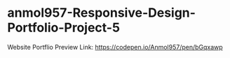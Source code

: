 # anmol957-Responsive-Design-Portfolio-Project-5

Website Portflio Preview Link: https://codepen.io/Anmol957/pen/bGqxawp
